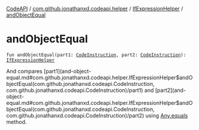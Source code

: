 [CodeAPI](../../index.md) / [com.github.jonathanxd.codeapi.helper](../index.md) / [IfExpressionHelper](index.md) / [andObjectEqual](.)

# andObjectEqual

`fun andObjectEqual(part1: `[`CodeInstruction`](../../com.github.jonathanxd.codeapi/-code-instruction.md)`, part2: `[`CodeInstruction`](../../com.github.jonathanxd.codeapi/-code-instruction.md)`): `[`IfExpressionHelper`](index.md)

And compares [part1](and-object-equal.md#com.github.jonathanxd.codeapi.helper.IfExpressionHelper$andObjectEqual(com.github.jonathanxd.codeapi.CodeInstruction, com.github.jonathanxd.codeapi.CodeInstruction)/part1) and [part2](and-object-equal.md#com.github.jonathanxd.codeapi.helper.IfExpressionHelper$andObjectEqual(com.github.jonathanxd.codeapi.CodeInstruction, com.github.jonathanxd.codeapi.CodeInstruction)/part2) using [Any.equals](https://kotlinlang.org/api/latest/jvm/stdlib/kotlin/-any/equals.html) method.


